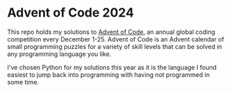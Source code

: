 # Advent of Code 2024
This repo holds my solutions to [Advent of Code](https://adventofcode.com), an annual global coding competition every
December 1-25. Advent of Code is an Advent calendar of small programming puzzles for a variety of skill levels that
can be solved in any programming language you like.

I've chosen Python for my solutions this year as it is the language I found easiest to jump back into programming with having not programmed in some time.